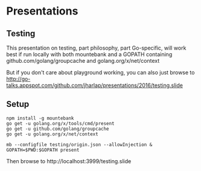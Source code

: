 # Presentations

## Testing

This presentation on testing, part philosophy, part Go-specific, will work best if run locally with both mountebank and a GOPATH containing github.com/golang/groupcache and golang.org/x/net/context

But if you don't care about playground working, you can also just browse to http://go-talks.appspot.com/github.com/jharlap/presentations/2016/testing.slide

## Setup

```
npm install -g mountebank
go get -u golang.org/x/tools/cmd/present
go get -u github.com/golang/groupcache
go get -u golang.org/x/net/context

mb --configfile testing/origin.json --allowInjection &
GOPATH=$PWD:$GOPATH present
```

Then browse to http://localhost:3999/testing.slide
